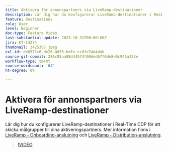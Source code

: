 ```yaml
---
title: Aktivera för annonspartners via LiveRamp-destinationer
description: Lär dig hur du konfigurerar LiveRamp-destinationer i Real-Time CDP för att skicka målgrupper till dina aktiveringspartners.
feature: Destinations
role: User
level: Beginner
doc-type: Feature Video
last-substantial-update: 2023-10-31T00:00:00Z
jira: KT-14274
thumbnail: 3425367.jpeg
exl-id: de8571c6-de26-4d35-bdfe-cc8fe74d4dab
source-git-commit: 286c85aa88d44574f00ded67f0de8e0c945a153e
workflow-type: tm+mt
source-wordcount: '64'
ht-degree: 0%

---
```


# Aktivera för annonspartners via LiveRamp-destinationer

Lär dig hur du konfigurerar LiveRamp-destinationer i Real-Time CDP för att skicka målgrupper till dina aktiveringspartners. Mer information finns i [LiveRamp - Onboarding-anslutning](https://experienceleague.adobe.com/docs/experience-platform/destinations/catalog/advertising/liveramp-onboarding.html) och [LiveRamp - Distribution-anslutning](https://experienceleague.adobe.com/docs/experience-platform/destinations/catalog/advertising/liveramp-distribution.html).

>[!VIDEO](https://video.tv.adobe.com/v/3425367/?learn=on&enablevpops)
